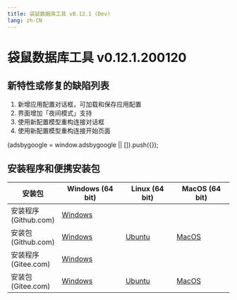 ```yaml
---
title: 袋鼠数据库工具 v0.12.1 (Dev)
lang: zh-CN
---
```


# 袋鼠数据库工具 v0.12.1.200120

## 新特性或修复的缺陷列表
1. 新增应用配置对话框，可加载和保存应用配置
2. 界面增加「夜间模式」支持
3. 使用新配置模型重构连接对话框
4. 使用新配置模型重构连接开始页面

<div>
    <script2 type="text/javascript" async="true" src="https://pagead2.googlesyndication.com/pagead/js/adsbygoogle.js" />
    <ins class="adsbygoogle"
        style="display:block; text-align:center;"
        data-ad-layout="in-article"
        data-ad-format="fluid"
        data-ad-client="ca-pub-3975819313740938"
        data-ad-slot="6760827895"></ins>
    <script2 type="text/javascript">
        (adsbygoogle = window.adsbygoogle || []).push({});
    </script2>
</div>


## 安装程序和便携安装包 <Badge text="链接已失效" type="warning"/>

| 安装包              | Windows (64 bit)  | Linux (64 bit)    | MacOS (64 bit)    |
|-------------------------------|-------------------|-------------------|-------------------|
| 安装程序<br/> (Github.com) | [Windows](https://github.com/dbkangaroo/kangaroo/releases/download/v0.12.1.200120/Kangaroo_0.12.1.200120_win64.exe) | | |
| 安装包<br/> (Github.com)  | [Windows](https://github.com/dbkangaroo/kangaroo/releases/download/v0.12.1.200120/Kangaroo_0.12.1.200120_win64.7z) | [Ubuntu](https://github.com/dbkangaroo/kangaroo/releases/download/v0.12.1.200120/Kangaroo_0.12.1.200120_ubuntu.zip) | [MacOS](https://github.com/dbkangaroo/kangaroo/releases/download/v0.12.1.200120/Kangaroo_0.12.1.200120_macos.zip) |
| 安装程序<br/> (Gitee.com) | [Windows](https://gitee.com/dbkangaroo/kangaroo/attach_files/328533/download) | | |
| 安装包<br/> (Gitee.com)  | [Windows](https://gitee.com/dbkangaroo/kangaroo/attach_files/328534/download) | [Ubuntu](https://gitee.com/dbkangaroo/kangaroo/attach_files/328536/download) | [MacOS](https://gitee.com/dbkangaroo/kangaroo/attach_files/328535/download) |